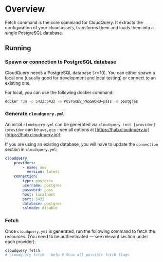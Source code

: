 

# Overview

Fetch command is the core command for CloudQuery. It extracts the configuration of your cloud assets, transforms them and loads them into a single PostgreSQL database.

## Running

### Spawn or connection to PostgreSQL database

CloudQuery needs a PostgreSQL database (>=10). You can either spawn a local one (usually good for development and local testing)
or connect to an existing one.

For local, you can use the following docker command:

```bash
docker run -p 5432:5432 -e POSTGRES_PASSWORD=pass -d postgres
```

### Generate `cloudquery.yml`

An initial `cloudquery.yml` can be generated via `cloudquery init [provider]` (`provider` can be `aws`, `gcp` - see all options at [https://hub.cloudquery.io](https://hub.cloudquery.io)).

If you are using an existing database, you will have to update the `connection` section
in `cloudquery.yml`:

```yaml
cloudquery:
    providers:
        - name: aws
          version: latest
    connection:
        type: postgres
        username: postgres
        password: pass
        host: localhost
        port: 5432
        database: postgres
        sslmode: disable
```

### Fetch

Once `cloudquery.yml` is generated, run the following command to fetch the resources. (You need to be authenticated — see relevant section under each provider):

```powershell
cloudquery fetch
# cloudquery fetch --help # Show all possible fetch flags
```
